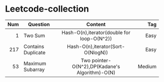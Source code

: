 # Leetcode-collection

| Num  | Question                      |  Content                                          | Tag   |
| ----:| ------------------------------|:-------------------------------------------------:| -----:|
| 1    |Two Sum                        | Hash-O(n),iterator(double for loop-O(N^2))        | Easy  |
| 217  |Contains Duplicate             | Hash-O(n),iterator(Sort-O(NlogN))                 | Easy  |
| 53   |Maximum Subarray               | Two pointer- O(N^2),DP(Kadane's Algorithm)-O(N)   | Medium|


 
